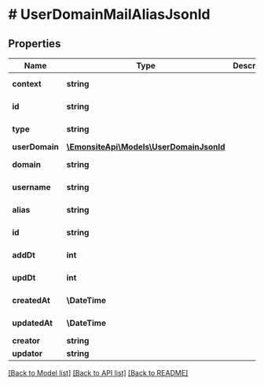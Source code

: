 # # UserDomainMailAliasJsonld

## Properties

Name | Type | Description | Notes
------------ | ------------- | ------------- | -------------
**context** | **string** |  | [optional] [readonly]
**id** | **string** |  | [optional] [readonly]
**type** | **string** |  | [optional] [readonly]
**userDomain** | [**\EmonsiteApi\Models\UserDomainJsonld**](UserDomainJsonld.md) |  | [optional]
**domain** | **string** |  | [optional] [readonly]
**username** | **string** |  | [optional] [readonly]
**alias** | **string** |  | [optional] [readonly]
**id** | **string** |  | [optional] [readonly]
**addDt** | **int** |  | [optional] [readonly]
**updDt** | **int** |  | [optional] [readonly]
**createdAt** | **\DateTime** |  | [optional] [readonly]
**updatedAt** | **\DateTime** |  | [optional] [readonly]
**creator** | **string** |  | [optional]
**updator** | **string** |  | [optional]

[[Back to Model list]](../../README.md#models) [[Back to API list]](../../README.md#endpoints) [[Back to README]](../../README.md)
